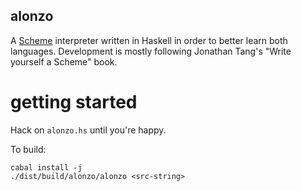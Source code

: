 alonzo
------

A [Scheme](http://www.schemers.org/Documents/Standards/R5RS/HTML/) interpreter written in Haskell in order to better learn both languages. Development is mostly following Jonathan Tang's "Write yourself a Scheme" book.

getting started
===============

Hack on `alonzo.hs` until you're happy.

To build:
```
cabal install -j
./dist/build/alonzo/alonzo <src-string>
```
